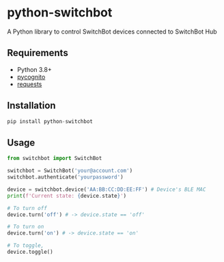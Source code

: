 # python-switchbot
A Python library to control SwitchBot devices connected to SwitchBot Hub

## Requirements
- Python 3.8+
- [pycognito](https://github.com/pvizeli/pycognito)
- [requests](https://requests.readthedocs.io)

## Installation
```python
pip install python-switchbot
```

## Usage
```python
from switchbot import SwitchBot

switchbot = SwitchBot('your@account.com')
switchbot.authenticate('yourpassword')

device = switchbot.device('AA:BB:CC:DD:EE:FF') # Device's BLE MAC
print(f'Current state: {device.state}')

# To turn off
device.turn('off') # -> device.state == 'off'

# To turn on
device.turn('on') # -> device.state == 'on'

# To toggle,
device.toggle()
```